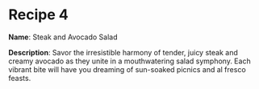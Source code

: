 # Recipe 4

**Name**: Steak and Avocado Salad

**Description**: Savor the irresistible harmony of tender, juicy steak and creamy avocado as they unite in a mouthwatering salad symphony. Each vibrant bite will have you dreaming of sun-soaked picnics and al fresco feasts.
